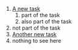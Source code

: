1. [A new task](#TODO:)
   1. part of the task
   2. also part of the task
2. not part of the task
3. [Another new task](#TODO:)
4. nothing to see here